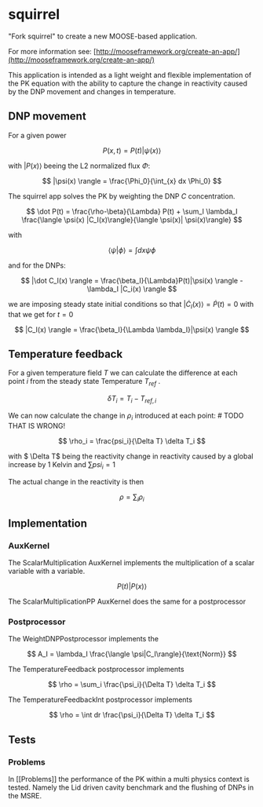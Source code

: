 squirrel
=====

"Fork squirrel" to create a new MOOSE-based application.

For more information see: [http://mooseframework.org/create-an-app/](http://mooseframework.org/create-an-app/)

This application is intended as a light weight and flexible implementation of the PK equation with the ability to capture the change in reactivity caused by the DNP movement and changes in temperature.
## DNP movement 

For a given power 

$$ 
P (x,t) = P(t) |\psi(x)\rangle 
$$

with $|P(x)\rangle$ beeing the L2 normalized flux $\Phi$: 

$$
 |\psi(x) \rangle = \frac{\Phi_0}{\int_{x} dx \Phi_0}
$$


The squirrel app solves the PK by weighting the DNP $C$ concentration. 

$$ 
\dot P(t) = \frac{\rho-\beta}{\Lambda} P(t) + \sum_I \lambda_I \frac{\langle \psi(x) |C_I(x)\rangle}{\langle \psi(x)| \psi(x)\rangle}
$$ 

with 

$$ 
\langle \psi|\phi\rangle = \int dx \psi \phi   
$$ 

and for the DNPs: 

$$ 
|\dot C_I(x) \rangle = \frac{\beta_I}{\Lambda}P(t)|\psi(x) \rangle - \lambda_I |C_i(x) \rangle 
$$

we are imposing steady state initial conditions so that $|\dot C_I(x) \rangle = \dot P(t) = 0$
with that we get for $t = 0$

$$ 
|C_I(x) \rangle = \frac{\beta_I}{\Lambda \lambda_I}|\psi(x) \rangle 
$$

## Temperature feedback

For a given temperature field $T$ we can calculate the difference at each point $i$ from the steady state Temperature $T_{ref}$ .

$$ \delta T_i = T_i - T_{ref, i}  $$

We can now calculate the change in $\rho_i$ introduced at each point: # TODO THAT IS WRONG!

$$ \rho_i = \frac{psi_i}{\Delta T} \delta T_i $$

with $ \Delta T$ being the reactivity change in reactivity caused by a global increase by $1$ Kelvin and $\sum psi_i = 1$

The actual change in the reactivity is then  

$$ \rho = \sum_i \rho_i $$



## Implementation 

### AuxKernel 

The ScalarMultiplication AuxKernel implements the multiplication of a scalar variable  with a variable. 

$$ P(t) |P(x)\rangle  $$

The ScalarMultiplicationPP AuxKernel does the same for a postprocessor

### Postprocessor
The WeightDNPPostprocessor implements the

$$
A_I = \lambda_I \frac{\langle \psi|C_I\rangle}{\text{Norm}}
$$

The TemperatureFeedback postprocessor implements

$$
\rho = \sum_i \frac{\psi_i}{\Delta T} \delta T_i
$$

The TemperatureFeedbackInt postprocessor implements

$$
\rho = \int dr \frac{\psi_i}{\Delta T} \delta T_i
$$

## Tests


### Problems

In [[Problems]] the performance of the PK within a multi physics context is tested. Namely the Lid driven cavity benchmark and the flushing of DNPs in the MSRE.
